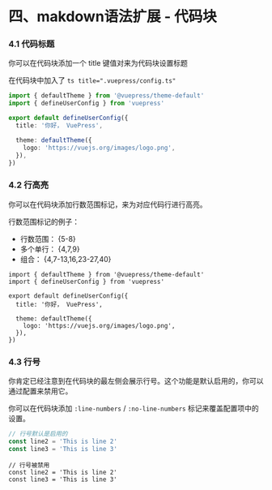 
# 四、makdown语法扩展 - 代码块

### 4.1 代码标题
你可以在代码块添加一个 title 键值对来为代码块设置标题

在代码块中加入了 `ts title=".vuepress/config.ts"`


```ts title=".vuepress/config.ts"
import { defaultTheme } from '@vuepress/theme-default'
import { defineUserConfig } from 'vuepress'

export default defineUserConfig({
  title: '你好， VuePress',

  theme: defaultTheme({
    logo: 'https://vuejs.org/images/logo.png',
  }),
})
```

### 4.2 行高亮
你可以在代码块添加行数范围标记，来为对应代码行进行高亮。

行数范围标记的例子：

- 行数范围： {5-8}
- 多个单行： {4,7,9}
- 组合： {4,7-13,16,23-27,40}

```ts{1,7-9}
import { defaultTheme } from '@vuepress/theme-default'
import { defineUserConfig } from 'vuepress'

export default defineUserConfig({
  title: '你好， VuePress',

  theme: defaultTheme({
    logo: 'https://vuejs.org/images/logo.png',
  }),
})
```

### 4.3 行号

你肯定已经注意到在代码块的最左侧会展示行号。这个功能是默认启用的，你可以通过配置来禁用它。

你可以在代码块添加 `:line-numbers` / `:no-line-numbers` 标记来覆盖配置项中的设置。

```ts
// 行号默认是启用的
const line2 = 'This is line 2'
const line3 = 'This is line 3'
```

```ts:no-line-numbers
// 行号被禁用
const line2 = 'This is line 2'
const line3 = 'This is line 3'
```
